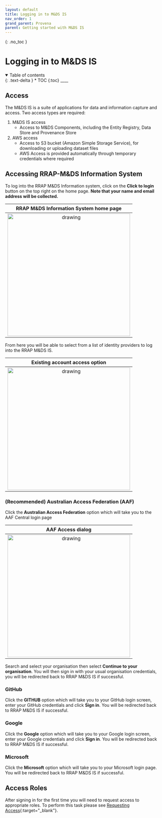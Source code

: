 ```yaml
---
layout: default
title: Logging in to M&DS IS
nav_order: 1
grand_parent: Provena
parent: Getting started with M&DS IS
---
```


{: .no_toc }

# Logging in to M&DS IS

<details  open markdown="block">
  <summary>
    Table of contents
  </summary>
{: .text-delta }
* TOC
{:toc}
____
</details>

## Access

The M&DS IS is a suite of applications for data and information capture and access. Two access types are required:

1. M&DS IS access
    - Access to M&DS Components, including the Entity Registry, Data Store and Provenance Store
1. AWS access
    - Access to S3 bucket (Amazon Simple Storage Service), for downloading or uploading dataset files
    - AWS Access is provided automatically through temporary credentials where required

## Accessing RRAP-M&DS Information System

To log into the RRAP M&DS Information system, click on the **Click to login** button on the top right on the home page.
**Note that your name and email address will be collected.**

|                      RRAP M&DS Information System home page                       |
| :-------------------------------------------------------------------------------: |
| <img src="../../assets/images/access/landingPage.png" alt="drawing" width="400"/> |

From here you will be able to select from a list of identity providers to log into the RRAP M&DS IS.

|                           Existing account access option                           |
| :--------------------------------------------------------------------------------: |
| <img src="../../assets/images/access/access_types.png" alt="drawing" width="400"/> |

### (Recommended) Australian Access Federation (AAF)

Click the **Australian Access Federation** option which will take you to the AAF Central login page

|                                AAF Access dialog                                 |
| :------------------------------------------------------------------------------: |
| <img src="../../assets/images/access/aaf_access.png" alt="drawing" width="400"/> |

Search and select your organisation then select **Continue to your organisation**. You will then sign in with your usual organisation credentials, you will be redirected back to RRAP M&DS IS if successful.

### GitHub

Click the **GITHUB** option which will take you to your GitHub login screen, enter your GitHub credentials and click **Sign in**. You will be redirected back to RRAP M&DS IS if successful.

### Google

Click the **Google** option which will take you to your Google login screen, enter your Google credentials and click **Sign in**. You will be redirected back to RRAP M&DS IS if successful.

### Microsoft

Click the **Microsoft** option which will take you to your Microsoft login page. You will be redirected back to RRAP M&DS IS if successful.

## Access Roles

After signing in for the first time you will need to request access to appropriate roles. To perform this task please see [Requesting Access](requesting-access-is.md#user-roles){:target="\_blank"}.
